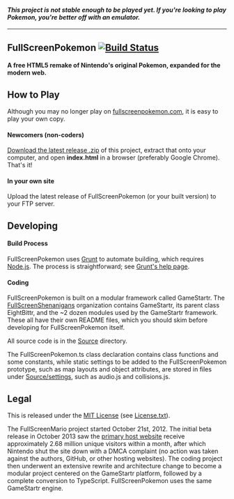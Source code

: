 #### *This project is __not__ stable enough to be played yet. If you're looking to play Pokemon, you're better off with an emulator.*

---

## FullScreenPokemon [![Build Status](https://travis-ci.org/FullScreenShenanigans/FullScreenPokemon.svg?branch=typescript)](https://travis-ci.org/FullScreenShenanigans/FullScreenPokemon)

#### A free HTML5 remake of Nintendo's original Pokemon, expanded for the modern web. 


## How to Play

Although you may no longer play on [fullscreenpokemon.com](http://www.fullscreenpokemon.com), it is easy to play your own copy.

#### Newcomers (non-coders)

[Download the latest release .zip](https://github.com/FullScreenShenanigans/FullScreenPokemon/archive/master.zip) of this project, extract that onto your computer, and open **index.html** in a browser (preferably Google Chrome). That's it!

#### In your own site

Upload the latest release of FullScreenPokemon (or your built version) to your FTP server. 


## Developing

#### Build Process

FullScreenPokemon uses [Grunt](http://gruntjs.com/) to automate building, which requires [Node.js](http://node.js.org). The process is straightforward; see [Grunt's help page](http://gruntjs.com/getting-started).

#### Coding

FullScreenPokemon is built on a modular framework called GameStartr. The [FullScreenShenanigans](https://github.com/FullScreenShenanigans/) organization contains GameStartr, its parent class EightBittr, and the ~2 dozen modules used by the GameStartr framework. These all have their own README files, which you should skim before developing for FullScreenPokemon itself.

All source code is in the [Source](Source/) directory.

The FullScreenPokemon.ts class declaration contains class functions and some constants, while static settings to be added to the FullScreenPokemon prototype, such as map layouts and object attributes, are stored in files under [Source/settings](Source/settings), such as audio.js and collisions.js.


## Legal

This is released under the [MIT License](http://mit-license.org/) (see [License.txt](LICENSE.txt)). 

The FullScreenMario project started October 21st, 2012. The initial beta release in October 2013 saw the [primary host website](http://www.fullscreenmario.com) receive approximately 2.68 million unique visitors within a month, after which Nintendo shut the site down with a DMCA complaint (no action was taken against the authors, GitHub, or other hosting websites). The coding project then underwent an extensive rewrite and architecture change to become a modular project centered on the GameStartr platform, followed by a complete conversion to TypeScript. FullScreenPokemon uses the same GameStartr engine.
